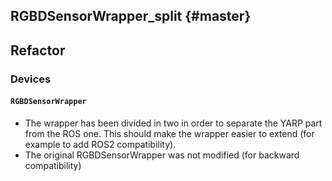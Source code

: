 RGBDSensorWrapper_split {#master}
-------------------------

## Refactor

### Devices

#### `RGBDSensorWrapper`

* The wrapper has been divided in two in order to separate the YARP part from the ROS one. This should make the wrapper easier to extend (for example to add ROS2 compatibility).
* The original RGBDSensorWrapper was not modified (for backward compatibility)